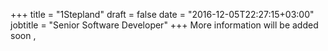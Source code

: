+++
title = "1Stepland"
draft = false
date = "2016-12-05T22:27:15+03:00"
jobtitle = "Senior Software Developer"
+++
More information will be added soon ,
